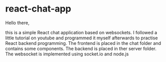 # react-chat-app

Hello there,

this is a simple React chat application based on websockets.
I followed a little tutorial on youtube and programmed it myself afterwards to practise React backend programming.
The frontend is placed in the chat folder and contains some components.
The backend is placed in ther server folder. The websocket is implemented using socket.io and node.js
